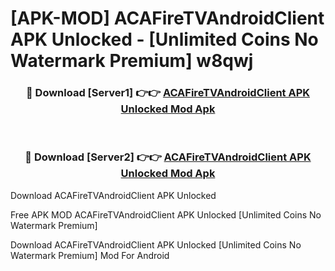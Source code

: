 # [APK-MOD] ACAFireTVAndroidClient APK Unlocked - [Unlimited Coins No Watermark Premium] w8qwj



<div align="center">
<h3>🔴 Download [Server1] 👉👉 <a href="https://momento.my/?title=ACAFireTVAndroidClient_APK_Unlocked">ACAFireTVAndroidClient APK Unlocked Mod Apk</a></h3><br>

<h3>🔴 Download [Server2] 👉👉 <a href="https://momento.my/?title=ACAFireTVAndroidClient_APK_Unlocked">ACAFireTVAndroidClient APK Unlocked Mod Apk</a></h3>
</div>



Download ACAFireTVAndroidClient APK Unlocked 

Free APK MOD ACAFireTVAndroidClient APK Unlocked [Unlimited Coins No Watermark Premium]

Download ACAFireTVAndroidClient APK Unlocked [Unlimited Coins No Watermark Premium] Mod For Android

